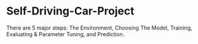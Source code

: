# Self-Driving-Car-Project

There are 5 major steps: The Environment, Choosing The Model, Training, Evaluating & Parameter Tuning, and Prediction.
